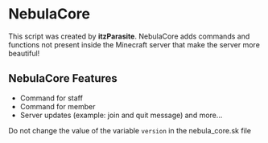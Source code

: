 # NebulaCore

This script was created by **itzParasite**.
NebulaCore adds commands and functions not present inside the
Minecraft server that make the server more beautiful!

## NebulaCore Features
* Command for staff
* Command for member
* Server updates (example: join and quit message) and more...

Do not change the value of the variable ```version``` in the nebula_core.sk file
